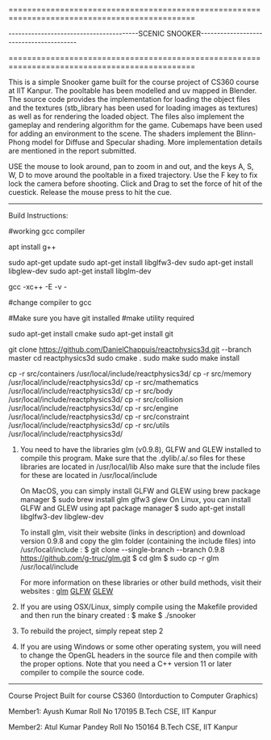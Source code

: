 ==============================================================================================

----------------------------------------SCENIC SNOOKER----------------------------------------

==============================================================================================

This is a simple Snooker game built for the course project of CS360 course at IIT Kanpur.
The pooltable has been modelled and uv mapped in Blender. The source code provides the
implementation for loading the object files and the textures (stb_library has been
used for loading images as textures) as well as for rendering the loaded object. The files
also implement the gameplay and rendering algorithm for the game. Cubemaps have been used for
adding an environment to the scene. The shaders implement the Blinn-Phong model for Diffuse 
and Specular shading. More implementation details are mentioned in the report submitted.

USE the mouse to look around, pan to zoom in and out, and the keys A, S, W, D to move 
around the pooltable in a fixed trajectory. Use the F key to fix lock the camera before shooting.
Click and Drag to set the force of hit of the cuestick. Release the mouse press to hit the cue.

-----------------------------------------------------------------------------------

Build Instructions:

#working gcc compiler

apt install g++

sudo apt-get update
sudo apt-get install libglfw3-dev
sudo apt-get install libglew-dev
sudo apt-get install libglm-dev

gcc -xc++ -E -v -


#change compiler to gcc

#Make sure you have git installed 
#make utility required

sudo apt-get install cmake
sudo apt-get install git


git clone https://github.com/DanielChappuis/reactphysics3d.git --branch master
cd reactphysics3d
sudo cmake .
sudo make
sudo make install

cp -r src/containers /usr/local/include/reactphysics3d/
cp -r src/memory /usr/local/include/reactphysics3d/
cp -r src/mathematics /usr/local/include/reactphysics3d/
cp -r src/body /usr/local/include/reactphysics3d/
cp -r src/collision /usr/local/include/reactphysics3d/
cp -r src/engine /usr/local/include/reactphysics3d/
cp -r src/constraint /usr/local/include/reactphysics3d/
cp -r src/utils /usr/local/include/reactphysics3d/

1. You need to have the libraries glm (v0.9.8), GLFW and GLEW installed to compile this program.
   Make sure that the .dylib/.a/.so files for these libraries are located in /usr/local/lib
   Also make sure that the include files for these are located in /usr/local/include

   On MacOS, you can simply install GLFW and GLEW using brew package manager
   		$ sudo brew install glm glfw3 glew
   On Linux, you can install GLFW and GLEW using apt package manager
   		$ sudo apt-get install libglfw3-dev libglew-dev

   To install glm, visit their website (links in description) and download version 0.9.8
   and copy the glm folder (containing the include files) into /usr/local/include :
         $ git clone --single-branch --branch 0.9.8 https://github.com/g-truc/glm.git
         $ cd glm
         $ sudo cp -r glm /usr/local/include

   For more information on these libraries or other build methods, visit their websites : 
   [glm](https://glm.g-truc.net/0.9.9/index.html)
   [GLFW](https://www.glfw.org/)
   [GLEW](http://glew.sourceforge.net/)

2. If you are using OSX/Linux, simply compile using the Makefile provided and then 
   run the binary created :
		$ make
		$ ./snooker

3. To rebuild the project, simply repeat step 2

4. If you are using Windows or some other operating system, you will need to change
   the OpenGL headers in the source file and then compile with the proper options. 
   Note that you need a C++ version 11 or later compiler to compile the source code.

-----------------------------------------------------------------------------------


Course Project
Built for course CS360 (Intorduction to Computer Graphics)

Member1: 
Ayush Kumar
Roll No 170195
B.Tech CSE, IIT Kanpur

Member2: 
Atul Kumar Pandey
Roll No 150164
B.Tech CSE, IIT Kanpur


